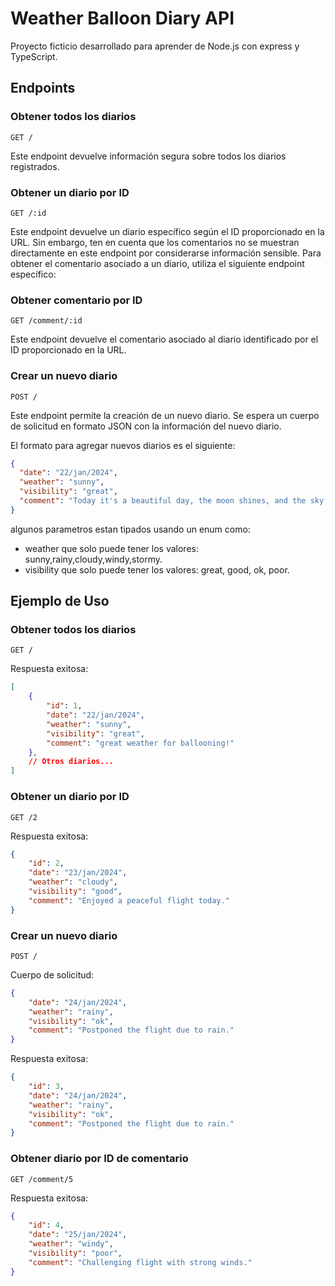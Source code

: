 # Weather Balloon Diary API

Proyecto ficticio desarrollado para aprender de Node.js con express y TypeScript.

## Endpoints

### Obtener todos los diarios
```http
GET /
```
Este endpoint devuelve información segura sobre todos los diarios registrados.

### Obtener un diario por ID
```http
GET /:id
```
Este endpoint devuelve un diario específico según el ID proporcionado en la URL. Sin embargo, ten en cuenta que los comentarios no se muestran directamente en este endpoint por considerarse información sensible. Para obtener el comentario asociado a un diario, utiliza el siguiente endpoint específico:

### Obtener comentario por ID
```http
GET /comment/:id
```
Este endpoint devuelve el comentario asociado al diario identificado por el ID proporcionado en la URL.

### Crear un nuevo diario
```http
POST /
```
Este endpoint permite la creación de un nuevo diario. Se espera un cuerpo de solicitud en formato JSON con la información del nuevo diario.

El formato para agregar nuevos diarios es el siguiente:

```json
{
  "date": "22/jan/2024",
  "weather": "sunny",
  "visibility": "great",
  "comment": "Today it's a beautiful day, the moon shines, and the sky has no clouds."
}
```

algunos parametros estan tipados usando un enum como:
- weather que solo puede tener los valores: sunny,rainy,cloudy,windy,stormy.
- visibility que solo puede tener los valores: great, good, ok, poor.

## Ejemplo de Uso

### Obtener todos los diarios
```http
GET /
```
Respuesta exitosa:
```json
[
    {
        "id": 1,
        "date": "22/jan/2024",
        "weather": "sunny",
        "visibility": "great",
        "comment": "great weather for ballooning!"
    },
    // Otros diarios...
]
```

### Obtener un diario por ID
```http
GET /2
```
Respuesta exitosa:
```json
{
    "id": 2,
    "date": "23/jan/2024",
    "weather": "cloudy",
    "visibility": "good",
    "comment": "Enjoyed a peaceful flight today."
}
```

### Crear un nuevo diario
```http
POST /
```
Cuerpo de solicitud:
```json
{
    "date": "24/jan/2024",
    "weather": "rainy",
    "visibility": "ok",
    "comment": "Postponed the flight due to rain."
}
```
Respuesta exitosa:
```json
{
    "id": 3,
    "date": "24/jan/2024",
    "weather": "rainy",
    "visibility": "ok",
    "comment": "Postponed the flight due to rain."
}
```

### Obtener diario por ID de comentario
```http
GET /comment/5
```
Respuesta exitosa:
```json
{
    "id": 4,
    "date": "25/jan/2024",
    "weather": "windy",
    "visibility": "poor",
    "comment": "Challenging flight with strong winds."
}
```